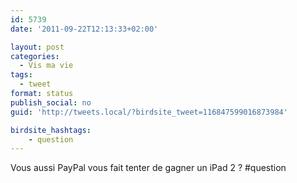 ```yaml
---
id: 5739
date: '2011-09-22T12:13:33+02:00'

layout: post
categories:
  - Vis ma vie
tags:
  - tweet
format: status
publish_social: no
guid: 'http://tweets.local/?birdsite_tweet=116847599016873984'

birdsite_hashtags:
    - question
---
```


Vous aussi PayPal vous fait tenter de gagner un iPad 2 ? #question